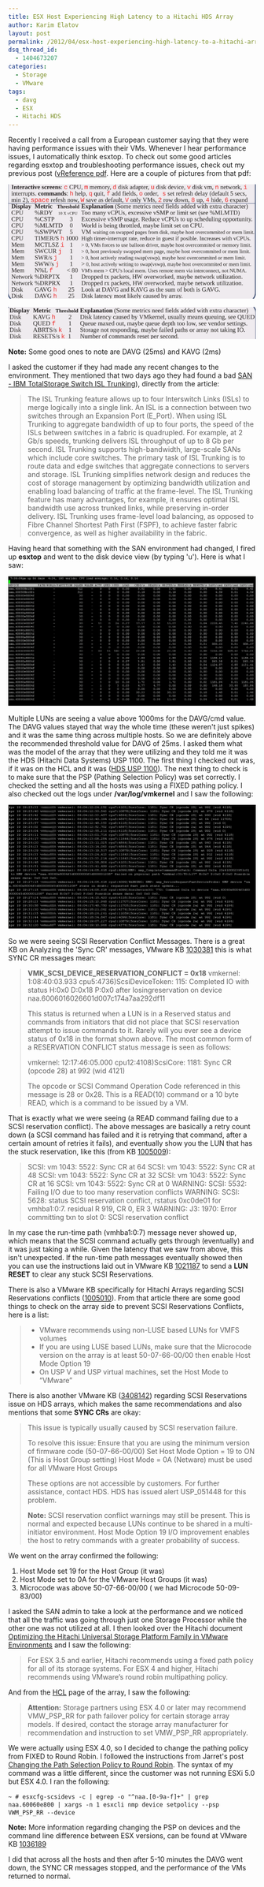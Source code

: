 ```yaml
---
title: ESX Host Experiencing High Latency to a Hitachi HDS Array
author: Karim Elatov
layout: post
permalink: /2012/04/esx-host-experiencing-high-latency-to-a-hitachi-array/
dsq_thread_id:
  - 1404673207
categories:
  - Storage
  - VMware
tags:
  - davg
  - ESX
  - Hitachi HDS
---
```

Recently I received a call from a European customer saying that they were having performance issues with their VMs. Whenever I hear performance issues, I automatically think esxtop. To check out some good articles regarding esxtop and troubleshooting performance issues, check out my previous post ([vReference pdf](http://virtuallyhyper.com/2012/04/ubuntu-11-10-vms-experience-high-storage-latency-on-esxi-5-0/). Here are a couple of pictures from that pdf:

![esxtop_threshold_1](https://github.com/elatov/uploads/raw/master/2012/04/esxtop_threshold_1.png)

![esxtop_threshold_2](https://github.com/elatov/uploads/raw/master/2012/04/esxtop_threshold_2.png)

**Note:** Some good ones to note are DAVG (25ms) and KAVG (2ms)

I asked the customer if they had made any recent changes to the environment. They mentioned that two days ago they had found a bad [SAN - IBM TotalStorage Switch ISL Trunking](http://en.wikipedia.org/wiki/Gigabit_interface_converter)), directly from the article:

> The ISL Trunking feature allows up to four Interswitch Links (ISLs) to merge logically into a single link. An ISL is a connection between two switches through an Expansion Port (E_Port). When using ISL Trunking to aggregate bandwidth of up to four ports, the speed of the ISLs between switches in a fabric is quadrupled. For example, at 2 Gb/s speeds, trunking delivers ISL throughput of up to 8 Gb per second. ISL Trunking supports high-bandwidth, large-scale SANs which include core switches. The primary task of ISL Trunking is to route data and edge switches that aggregate connections to servers and storage. ISL Trunking simplifies network design and reduces the cost of storage management by optimizing bandwidth utilization and enabling load balancing of traffic at the frame-level. The ISL Trunking feature has many advantages, for example, it ensures optimal ISL bandwidth use across trunked links, while preserving in-order delivery. ISL Trunking uses frame-level load balancing, as opposed to Fibre Channel Shortest Path First (FSPF), to achieve faster fabric convergence, as well as higher availability in the fabric.

Having heard that something with the SAN environment had changed, I fired up **esxtop** and went to the disk device view (by typing 'u'). Here is what I saw:

![high_davg_to_hitachi_array_1](https://github.com/elatov/uploads/raw/master/2012/04/high_davg_to_hitachi_array_1.png)

Multiple LUNs are seeing a value above 1000ms for the DAVG/cmd value. The DAVG values stayed that way the whole time (these weren't just spikes) and it was the same thing across multiple hosts. So we are definitely above the recommended threshold value for DAVG of 25ms. I asked them what was the model of the array that they were utilizing and they told me it was the HDS (Hitachi Data Systems) USP 1100. The first thing I checked out was, if it was on the HCL and it was ([HDS USP 1100](http://www.vmware.com/resources/compatibility/detail.php?deviceCategory=san&productid=1445&deviceCategory=san&partner=39&keyword=USP%201100&isSVA=1&page=1&display_interval=10&sortColumn=Partner&sortOrder=Asc)). The next thing to check is to make sure that the PSP (Pathing Selection Policy) was set correctly. I checked the setting and all the hosts was using a FIXED pathing policy. I also checked out the logs under **/var/log/vmkernel** and I saw the following:

![sync_CR_messages_to_hitachi_array_1](https://github.com/elatov/uploads/raw/master/2012/04/sync_CR_messages_to_hitachi_array_1.png)

So we were seeing SCSI Reservation Conflict Messages. There is a great KB on Analyzing the 'Sync CR' messages, VMware KB [1030381](http://kb.vmware.com/kb/1005009) this is what SYNC CR messages mean:

> **VMK_SCSI_DEVICE_RESERVATION_CONFLICT = 0x18**
> vmkernel: 1:08:40:03.933 cpu5:4736)ScsiDeviceToken: 115: Completed IO with status H:0x0 D:0x18 P:0x0 after losingreservation on device naa.6006016026601d007c174a7aa292df11
>
> This status is returned when a LUN is in a Reserved status and commands from initiators that did not place that SCSI reservation attempt to issue commands to it. Rarely will you ever see a device status of 0x18 in the format shown above. The most common form of a RESERVATION CONFLICT status message is seen as follows:
>
> vmkernel: 12:17:46:05.000 cpu12:4108)ScsiCore: 1181: Sync CR (opcode 28) at 992 (wid 4121)
>
> The opcode or SCSI Command Operation Code referenced in this message is 28 or 0x28. This is a READ(10) command or a 10 byte READ, which is a command to be issued by a VM.

That is exactly what we were seeing (a READ command failing due to a SCSI reservation conflict). The above messages are basically a retry count down (a SCSI command has failed and it is retrying that command, after a certain amount of retries it fails), and eventually show you the LUN that has the stuck reservation, like this (from KB [1005009](http://kb.vmware.com/kb/1005009)):

> SCSI: vm 1043: 5522: Sync CR at 64
> SCSI: vm 1043: 5522: Sync CR at 48
> SCSI: vm 1043: 5522: Sync CR at 32
> SCSI: vm 1043: 5522: Sync CR at 16
> SCSI: vm 1043: 5522: Sync CR at 0
> WARNING: SCSI: 5532: Failing I/O due to too many reservation conflicts
> WARNING: SCSI: 5628: status SCSI reservation conflict, rstatus 0xc0de01 for vmhba1:0:7. residual R 919, CR 0, ER 3
> WARNING: J3: 1970: Error committing txn to slot 0: SCSI reservation conflict

In my case the run-time path (vmhba1:0:7) message never showed up, which means that the SCSI command actually gets through (eventually) and it was just taking a while. Given the latency that we saw from above, this isn't unexpected. If the run-time path messages eventually showed then you can use the instructions laid out in VMware KB [1021187](http://kb.vmware.com/kb/1021187) to send a **LUN RESET** to clear any stuck SCSI Reservations.

There is also a VMware KB specifically for Hitachi Arrays regarding SCSI Reservations conflicts ([1005010](http://kb.vmware.com/kb/1005010)). From that article there are some good things to check on the array side to prevent SCSI Reservations Conflicts, here is a list:

> *   VMware recommends using non-LUSE based LUNs for VMFS volumes
> *   If you are using LUSE based LUNs, make sure that the Microcode version on the array is at least 50-07-66-00/00 then enable Host Mode Option 19
> *   On USP V and USP virtual machines, set the Host Mode to “VMware”

There is also another VMware KB ([3408142](http://kb.vmware.com/kb/3408142)) regarding SCSI Reservations issue on HDS arrays, which makes the same recommendations and also mentions that some **SYNC CRs** are okay:

> This issue is typically usually caused by SCSI reservation failure.
>
> To resolve this issue:
> Ensure that you are using the minimum version of firmware code (50-07-66-00/00)
> Set Host Mode Option = 19 to ON (This is Host Group setting)
> Host Mode = 0A (Netware) must be used for all VMware Host Groups
>
> These options are not accessible by customers. For further assistance, contact HDS. HDS has issued alert USP_051448 for this problem.
>
> **Note:** SCSI reservation conflict warnings may still be present. This is normal and expected because LUNs continue to be shared in a multi-initiator environment. Host Mode Option 19 I/O improvement enables the host to retry commands with a greater probability of success.

We went on the array confirmed the following:

1.  Host Mode set 19 for the Host Group (it was)
2.  Host Mode set to 0A for the VMware Host Groups (it was)
3.  Microcode was above 50-07-66-00/00 ( we had Microcode 50-09-83/00)

I asked the SAN admin to take a look at the performance and we noticed that all the traffic was going through just one Storage Processor while the other one was not utilized at all. I then looked over the Hitachi document [Optimizing the Hitachi Universal Storage Platform Family in VMware Environments](http://www.hds.com/assets/pdf/optimizing-the-hitachi-virtual-storage-platform-best-practices-guide.pdf) and I saw the following:

> For ESX 3.5 and earlier, Hitachi recommends using a fixed path policy for all of its storage systems. For ESX 4 and higher, Hitachi recommends using VMware’s round robin multipathing policy.

And from the [HCL](http://www.vmware.com/resources/compatibility/detail.php?deviceCategory=san&productid=1445&deviceCategory=san&partner=39&keyword=USP%201100&isSVA=1&page=1&display_interval=10&sortColumn=Partner&sortOrder=Asc) page of the array, I saw the following:

> **Attention:** Storage partners using ESX 4.0 or later may recommend VMW_PSP_RR for path failover policy for certain storage array models. If desired, contact the storage array manufacturer for recommendation and instruction to set VMW_PSP_RR appropriately.

We were actually using ESX 4.0, so I decided to change the pathing policy from FIXED to Round Robin. I followed the instructions from Jarret's post [Changing the Path Selection Policy to Round Robin](http://virtuallyhyper.com/2012/03/changing-the-path-selection-policy-to-round-robin/). The syntax of my command was a little different, since the customer was not running ESXi 5.0 but ESX 4.0. I ran the following:

    ~ # esxcfg-scsidevs -c | egrep -o "^naa.[0-9a-f]+" | grep naa.60060e800 | xargs -n 1 esxcli nmp device setpolicy --psp VWM_PSP_RR --device


**Note:** More information regarding changing the PSP on devices and the command line difference between ESX versions, can be found at VMware KB [1036189](http://kb.vmware.com/kb/1036189)

I did that across all the hosts and then after 5-10 minutes the DAVG went down, the SYNC CR messages stopped, and the performance of the VMs returned to normal.

